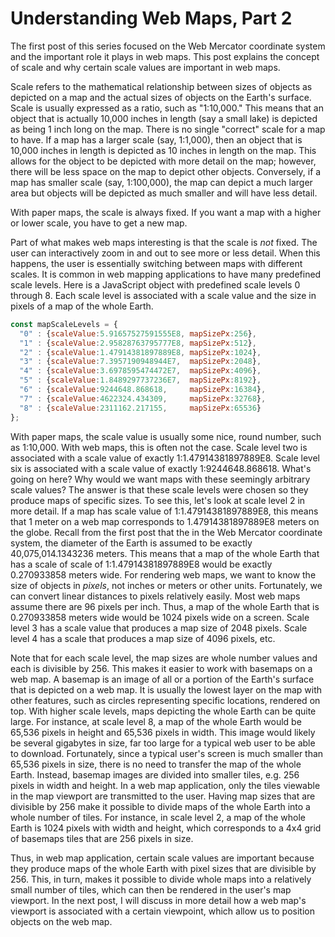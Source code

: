 # Understanding Web Maps, Part 2

The first post of this series focused on the Web Mercator coordinate system and the important role it plays in web maps. This post explains the concept of scale and why certain scale values are important in web maps.

Scale refers to the mathematical relationship between sizes of objects as depicted on a map and the actual sizes of objects on the Earth's surface. Scale is usually expressed as a ratio, such as "1:10,000." This means that an object that is actually 10,000 inches in length (say a small lake) is depicted as being 1 inch long on the map. There is no single "correct" scale for a map to have. If a map has a larger scale (say, 1:1,000), then an object that is 10,000 inches in length is depicted as 10 inches in length on the map. This allows for the object to be depicted with more detail on the map; however, there will be less space on the map to depict other objects. Conversely, if a map has smaller scale (say, 1:100,000), the map can depict a much larger area but objects will be depicted as much smaller and will have less detail.

With paper maps, the scale is always fixed. If you want a map with a higher or lower scale, you have to get a new map. Part of what makes web maps interesting is that the scale is *not* fixed. The user can interactively zoom in and out to see more or less detail. When this happens, the user is essentially switching between maps with different scales. It is common in web mapping applications to have many predefined scale levels. Here is a JavaScript object with predefined scale levels 0 through 8. Each scale level is associated with a scale value and the size in pixels of a map of the whole Earth.

~~~js
const mapScaleLevels = {   
  "0" : {scaleValue:5.91657527591555E8, mapSizePx:256},   
  "1" : {scaleValue:2.95828763795777E8, mapSizePx:512},   
  "2" : {scaleValue:1.47914381897889E8, mapSizePx:1024},   
  "3" : {scaleValue:7.3957190948944E7,  mapSizePx:2048},   
  "4" : {scaleValue:3.6978595474472E7,  mapSizePx:4096},   
  "5" : {scaleValue:1.8489297737236E7,  mapSizePx:8192},   
  "6" : {scaleValue:9244648.868618,     mapSizePx:16384},   
  "7" : {scaleValue:4622324.434309,     mapSizePx:32768},   
  "8" : {scaleValue:2311162.217155,     mapSizePx:65536}
};
~~~

With paper maps, the scale value is usually some nice, round number, such as 1:10,000. With web maps, this is often not the case. Scale level two is associated with a scale value of exactly 1:1.47914381897889E8. Scale level six is associated with a scale value of exactly 1:9244648.868618. What's going on here? Why would we want maps with these seemingly arbitrary scale values? The answer is that these scale levels were chosen so they produce maps of specific sizes. To see this, let's look at scale level 2 in more detail. If a map has scale value of 1:1.47914381897889E8, this means that 1 meter on a web map corresponds to 1.47914381897889E8 meters on the globe. Recall from the first post that the in the Web Mercator coordinate system, the diameter of the Earth is assumed to be exactly 40,075,014.1343236 meters. This means that a map of the whole Earth that has a scale of scale of 1:1.47914381897889E8 would be exactly 0.270933858 meters wide. For rendering web maps, we want to know the size of objects in *pixels*, not inches or meters or other units. Fortunately, we can convert linear distances to pixels relatively easily. Most web maps assume there are 96 pixels per inch. Thus, a map of the whole Earth that is 0.270933858 meters wide would be 1024 pixels wide on a screen. Scale level 3 has a scale value that produces a map size of 2048 pixels. Scale level 4 has a scale that produces a map size of 4096 pixels, etc.

Note that for each scale level, the map sizes are whole number values and each is divisible by 256. This makes it easier to work with basemaps on a web map. A basemap is an image of all or a portion of the Earth's surface that is depicted on a web map. It is usually the lowest layer on the map with other features, such as circles representing specific locations, rendered on top. With higher scale levels, maps depicting the whole Earth can be quite large. For instance, at scale level 8, a map of the whole Earth would be 65,536 pixels in height and 65,536 pixels in width. This image would likely be several gigabytes in size, far too large for a typical web user to be able to download. Fortunately, since a typical user's screen is much smaller than 65,536 pixels in size, there is no need to transfer the map of the whole Earth. Instead, basemap images are divided into smaller tiles, e.g. 256 pixels in width and height. In a web map application, only the tiles viewable in the map viewport are transmitted to the user. Having map sizes that are divisible by 256 make it possible to divide maps of the whole Earth into a whole number of tiles. For instance, in scale level 2, a map of the whole Earth is 1024 pixels with width and height, which corresponds to a 4x4 grid of basemaps tiles that are 256 pixels in size.

Thus, in web map application, certain scale values are important because they produce maps of the whole Earth with pixel sizes that are divisible by 256. This, in turn, makes it possible to divide whole maps into a relatively small number of tiles, which can then be rendered in the user's map viewport. In the next post, I will discuss in more detail how a web map's viewport is associated with a certain viewpoint, which allow us to position objects on the web map.
